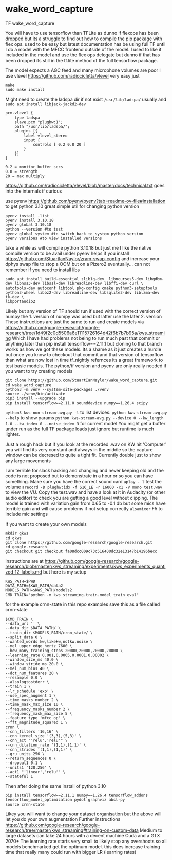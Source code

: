 # wake_word_capture
TF wake_word_capture

You will have to use tensorflow than TFLite as dunno if flexops has been dropped but its a struggle to find out how to compile the pip package with flex ops.
used to be easy but latest documentation has be using full TF until I do a model with the MFCC frontend outside of the model.
I used to like it included in the model and use the flex ops delegate but dunno if that has been dropped its still in the tf.lite method of the full tensorflow package.

The model expects a AGC feed and many microphone volumes are poor I use vlevel
https://github.com/radiocicletta/vlevel
very easy just
```
make
sudo make install
```
Might need to create the ladspa dir if not exist `/usr/lib/ladspa/` usually and `sudo apt install libjack-jackd2-dev`
```
pcm.vlevel {
    type ladspa
    slave.pcm "plughw:1";
    path "/usr/lib/ladspa/";
    plugins [{
        label vlevel_stereo
        input {
            controls [ 0.2 0.8 20 ]
        }
    }]
}

0.2 = monitor buffer secs
0.8 = strength
20 = max multiply
```
https://github.com/radiocicletta/vlevel/blob/master/docs/technical.txt goes into the internals if curious

use pyenv https://github.com/pyenv/pyenv?tab=readme-ov-file#installation to get python 3.10
great simple util for changing python version
```
pyenv install -list
pyenv install 3.10.18
pyenv global 3.10.18
python --version #to test
pyenv global system #to switch back to system python version
pyenv versions #to view installed versions
```
take a while as will compile python 3.10.18 but just me I like the native compile version to be avail under pyenv
helps if you install https://github.com/StuartIanNaylor/zram-swap-config and increase your dphys swap file to stop a OOM but on a Pizero2 eventually...
can not remember if you need to install libs
```
sudo apt install build-essential zlib1g-dev  libncurses5-dev libgdbm-dev libnss3-dev libssl-dev libreadline-dev libffi-dev curl \
autotools-dev autoconf libtool pkg-config cmake python3-setuptools python3-wheel libbz2-dev libreadline-dev libsqlite3-dev liblzma-dev tk-dev \
libportaudio2
```
Likely but any version of TF should run if used with the correct version of numpy the 1. version of numpy was used but latter use the later 2. version
These instructions are just the same to run and create models via https://github.com/google-research/google-research/tree/1d49f2c0d5506a6e11115726164d42f6b7b7b95a/kws_streaming
Which I have had problems not being to run much past that commit or anything later than pip install tensorflow==2.11.1 but cloning to that branch works as how we got these models.
Its a shame as it just creates a hurdle but once you know to checkout that commit and that version of tensorflow than what are now lost in time tf_nightly refernces its a great framework to test basic models.
The python/tf version and pyenv are only really needed if you want to try creating models

```
git clone https://github.com/StuartIanNaylor/wake_word_capture.git
cd wake_word_capture
python3 -m venv --system-site-packages ./venv
source ./venv/bin/activate
pip3 install --upgrade pip
pip install tensorflow==2.11.0 sounddevice numpy==1.26.4 scipy
```

`python3 kws-non-stream-avg.py -l` to list devices.
`python kws-stream-avg.py --help` to show params
`python kws-stream-avg.py --device 0 --kw_length 1.0 --kw_index 0 --noise_index 3` for current model
You might get a buffer under run as the full TF package loads just ignore but runtime is much lighter.


Just a rough hack but if you look at the recorded .wav on KW hit 'Computer' you will find its very constant and always in the middle so the capture window can be decresed to quite a tight fit.
Currently double just to show any large movements

I am terrible for slack hacking and changing and never keeping old and the code is not proposed but to demonstrate in a hour or so you can have something.
Make sure you have the correct sound card `aplay - l` test the volume `arecord -D plughw:idx -f S16_LE -r 16000 -c1 -V mono test.wav` to view the VU.
Copy the test.wav and have a look at it in Audacity (or other audio editor) to check you are getting a good level without clipping.
The model is trained with variation gain from 0.65 to -0.1 db but some mics have terrible gain and will cause problems if not setup correctly `alsamixer` F5 to include mic settings

If you want to create your own models
```
mkdir gkws
cd gkws
git clone https://github.com/google-research/google-research.git
cd google-research
git checkout git checkout fa08dcc009c73c516400dc32e13147b14196becc
```
instructions are at https://github.com/google-research/google-research/blob/master/kws_streaming/experiments/kws_experiments_quantized_12_labels.md but here is my setup
```
KWS_PATH=$PWD
DATA_PATH=$KWS_PATH/data2
MODELS_PATH=$KWS_PATH/models2
CMD_TRAIN="python -m kws_streaming.train.model_train_eval"
```
for the example crnn-state in this repo examples save this as a file called crnn-state
```
$CMD_TRAIN \
--data_url '' \
--data_dir $DATA_PATH/ \
--train_dir $MODELS_PATH/crnn_state/ \
--split_data 0 \
--wanted_words kw,likekw,notkw,noise \
--mel_upper_edge_hertz 7600 \
--how_many_training_steps 20000,20000,20000,20000 \
--learning_rate 0.001,0.0005,0.0001,0.00002 \
--window_size_ms 40.0 \
--window_stride_ms 20.0 \
--mel_num_bins 40 \
--dct_num_features 20 \
--resample 0.0 \
--alsologtostderr \
--train 1 \
--lr_schedule 'exp' \
--use_spec_augment 1 \
--time_masks_number 2 \
--time_mask_max_size 10 \
--frequency_masks_number 2 \
--frequency_mask_max_size 5 \
--feature_type 'mfcc_op' \
--fft_magnitude_squared 1 \
crnn \
--cnn_filters '16,16' \
--cnn_kernel_size '(3,3),(5,3)' \
--cnn_act "'relu','relu'" \
--cnn_dilation_rate '(1,1),(1,1)' \
--cnn_strides '(1,1),(1,1)' \
--gru_units 256 \
--return_sequences 0 \
--dropout1 0.1 \
--units1 '128,256' \
--act1 "'linear','relu'" \
--stateful 1
```
Then after doing the same install of python 3.10
```
pip install tensorflow==2.11.1 numpy==1.26.4 tensorflow_addons tensorflow_model_optimization pydot graphviz absl-py
source crnn-state
```
Likey you will want to change your dataset organisation but the above will let you do your own augmentation
Further instructions https://github.com/google-research/google-research/tree/master/kws_streaming#training-on-custom-data
Medium to large datasets can take 24 hours with a decent machine Cuda and a GTX 2070+
The learning rate starts very small to likely stop any overshoots so all models benchmarked get the optimum model.
this does increase training time that really many could run with bigger LR (learning rates)


